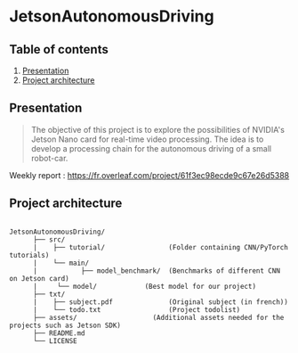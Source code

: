# JetsonAutonomousDriving

## Table of contents

1. [Presentation](#presentation)
2. [Project architecture](#project-architecture)

## Presentation

>The objective of this project is to explore the possibilities of NVIDIA's Jetson Nano card for real-time video processing. The idea is to develop a processing chain for the autonomous driving of a small robot-car.

Weekly report : https://fr.overleaf.com/project/61f3ec98ecde9c67e26d5388

## Project architecture

<pre><code>
JetsonAutonomousDriving/
      ├── src/                   
      |    ├── tutorial/                (Folder containing CNN/PyTorch tutorials)
      |    └── main/              
      |           ├── model_benchmark/  (Benchmarks of different CNN on Jetson card) 
      |		└── model/            (Best model for our project)
      ├── txt/                   
      |    ├── subject.pdf              (Original subject (in french))
      |    └── todo.txt                 (Project todolist)
      ├── assets/ 	                (Additional assets needed for the projects such as Jetson SDK) 
      ├── README.md		          
      └── LICENSE  
</pre></code>
